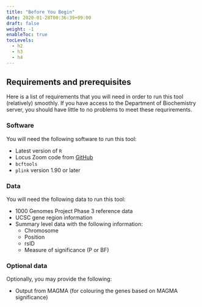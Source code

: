 ```yaml
---
title: "Before You Begin"
date: 2020-01-28T00:36:39+09:00
draft: false
weight: -1
enableToc: true
tocLevels:
  - h2
  - h3
  - h4
---
```


## Requirements and prerequisites

Here is a list of requirements that you will need in order to run this tool (relatively) smoothly.
If you have access to the Department of Biochemistry server, you should have little to no problems to meet these requrirements.

### Software

You will need the following software to run this tool:
- Latest version of `R`
- Locus Zoom code from [GitHub](https://github.com/Geeketics/LocusZooms)
- `bcftools`
- `plink` version 1.90 or later

### Data

You will need the following data to run this tool:
- 1000 Genomes Project Phase 3 reference data
- UCSC gene region information
- Summary level data with the following information:
    - Chromosome
    - Position
    - rsID
    - Measure of significance (P or BF)

### Optional data

Optionally, you may provide the following:
- Output from MAGMA (for colouring the genes based on MAGMA significance)


